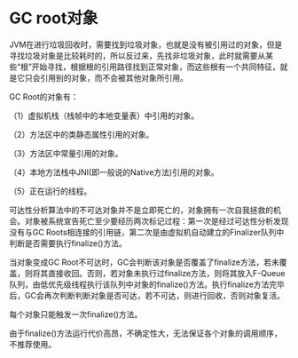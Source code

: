 # GC root对象

JVM在进行垃圾回收时，需要找到垃圾对象，也就是没有被引用过的对象，但是寻找垃圾对象是比较耗时的，所以反过来，先找非垃圾对象，此时就需要从某些“根”开始寻找，根据根的引用路径找到正常对象，而这些根有一个共同特征，就是它只会引用别的对象，而不会被其他对象所引用。

GC Root的对象有：

（1）虚拟机栈（栈帧中的本地变量表）中引用的对象。

（2）方法区中的类静态属性引用的对象。

（3）方法区中常量引用的对象。

（4）本地方法栈中JNI(即一般说的Native方法)引用的对象。

（5）正在运行的线程。

可达性分析算法中的不可达对象并不是立即死亡的，对象拥有一次自我拯救的机会。对象被系统宣告死亡至少要经历两次标记过程：第一次是经过可达性分析发现没有与GC Roots相连接的引用链，第二次是由虚拟机自动建立的Finalizer队列中判断是否需要执行finalize()方法。

当对象变成GC Root不可达时，GC会判断该对象是否覆盖了finalize方法，若未覆盖，则将其直接收回。否则，若对象未执行过finalize方法，则将其放入F-Queue队列，由低优先级线程执行该队列中对象的finalize()方法。执行finalize方法完毕后，GC会再次判断判断对象是否可达，若不可达，则进行回收，否则对象复活。

每个对象只能触发一次finalize()方法。

由于finalize()方法运行代价高昂，不确定性大，无法保证各个对象的调用顺序，不推荐使用。
